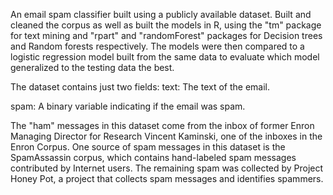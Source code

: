 An email spam classifier built using a publicly available dataset. Built and cleaned the corpus as well as built the models in R, using the "tm" package for text mining and "rpart" and "randomForest" packages for Decision trees and Random forests respectively. The models were then compared to a logistic regression model built from the same data to evaluate which model generalized to the testing data the best.

The dataset contains just two fields:
  text: The text of the email.
  
  spam: A binary variable indicating if the email was spam.

The "ham" messages in this dataset come from the inbox of former Enron Managing Director for Research Vincent Kaminski, one of the inboxes in the Enron Corpus. One source of spam messages in this dataset is the SpamAssassin corpus, which contains hand-labeled spam messages contributed by Internet users. The remaining spam was collected by Project Honey Pot, a project that collects spam messages and identifies spammers.
